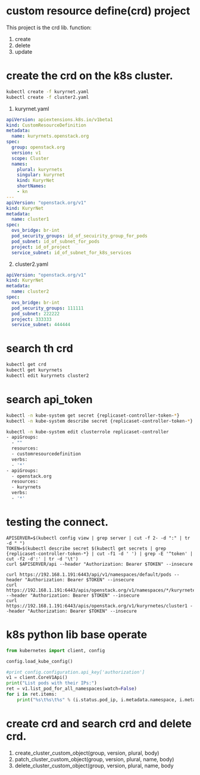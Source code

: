 # custom resource define(crd) project
This project is the crd lib. 
function:
1. create
2. delete
3. update
# create the crd on the k8s cluster.
``` bash
kubectl create -f kuryrnet.yaml
kubectl create -f cluster2.yaml
```
1. kuryrnet.yaml
``` yaml
apiVersion: apiextensions.k8s.io/v1beta1
kind: CustomResourceDefinition
metadata:
  name: kuryrnets.openstack.org
spec:
  group: openstack.org
  version: v1
  scope: Cluster
  names:
    plural: kuryrnets
    singular: kuryrnet
    kind: KuryrNet
    shortNames:
    - kn
---
apiVersion: "openstack.org/v1"
kind: KuryrNet
metadata:
  name: cluster1
spec:
  ovs_bridge: br-int
  pod_security_groups: id_of_secuirity_group_for_pods
  pod_subnet: id_of_subnet_for_pods
  project: id_of_project
  service_subnet: id_of_subnet_for_k8s_services
```
2. cluster2.yaml
```yaml
apiVersion: "openstack.org/v1"
kind: KuryrNet
metadata:
  name: cluster2
spec:
  ovs_bridge: br-int
  pod_security_groups: 111111
  pod_subnet: 222222
  project: 333333
  service_subnet: 444444
```
# search th crd
``` bash
kubectl get crd
kubectl get kuryrnets
kubectl edit kuryrnets cluster2
```
# search api_token
``` bash
kubectl -n kube-system get secret {replicaset-controller-token-*}
kubectl -n kube-system describe secret {replicaset-controller-token-*} | grep -E '^token' | cut -f2 -d':' | tr -d ' '

kubectl -n kube-system edit clusterrole replicaset-controller
- apiGroups:
  - ""
  resources:
  - customresourcedefinition
  verbs:
  - '*'
- apiGroups:
  - openstack.org
  resources:
  - kuryrnets
  verbs:
  - '*'
```
# testing the connect.
```
APISERVER=$(kubectl config view | grep server | cut -f 2- -d ":" | tr -d " ")
TOKEN=$(kubectl describe secret $(kubectl get secrets | grep {replicaset-controller-token-*} | cut -f1 -d ' ') | grep -E '^token' | cut -f2 -d':' | tr -d '\t')
curl $APISERVER/api --header "Authorization: Bearer $TOKEN" --insecure

curl https://192.168.1.191:6443/api/v1/namespaces/default/pods --header "Authorization: Bearer $TOKEN" --insecure
curl https://192.168.1.191:6443/apis/openstack.org/v1/namespaces/*/kuryrnetes/cluster1 --header "Authorization: Bearer $TOKEN" --insecure
curl https://192.168.1.191:6443/apis/openstack.org/v1/kuryrnetes/cluster1 --header "Authorization: Bearer $TOKEN" --insecure

```
# k8s python lib base operate
```python
from kubernetes import client, config

config.load_kube_config()

#print config.configuration.api_key['authorization']
v1 = client.CoreV1Api()
print("List pods with their IPs:")
ret = v1.list_pod_for_all_namespaces(watch=False)
for i in ret.items:
    print("%s\t%s\t%s" % (i.status.pod_ip, i.metadata.namespace, i.metadata.name))
```
# create crd and search crd and delete crd.
1. create_cluster_custom_object(group, version, plural, body)  
2. patch_cluster_custom_object(group, version, plural, name, body)  
3. delete_cluster_custom_object(group, version, plural, name, body  